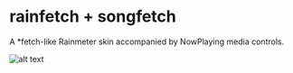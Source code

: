 # rainfetch + songfetch
A *fetch-like Rainmeter skin accompanied by NowPlaying media controls.

![alt text](https://i.imgur.com/2RjRWUM.png)

